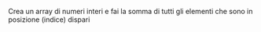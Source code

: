 Crea un array di numeri interi e fai la somma di tutti gli elementi  che sono in posizione (indice) dispari